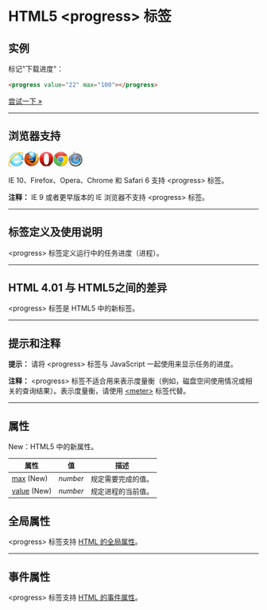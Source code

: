 # HTML5 &lt;progress&gt; 标签

## 实例

标记"下载进度"：

```HTML
<progress value="22" max="100"></progress> 
```

[尝试一下 »](http://www.runoob.com/try/try.php?filename=tryhtml5_progress)

--------

## 浏览器支持

![Internet Explorer](images/compatible_ie.gif)![Firefox](images/compatible_firefox.gif)![Opera](images/compatible_opera.gif)![Google Chrome](images/compatible_chrome.gif)![Safari](images/compatible_safari.gif)

IE 10、Firefox、Opera、Chrome 和 Safari 6 支持 &lt;progress&gt; 标签。

**注释：** IE 9 或者更早版本的 IE 浏览器不支持 &lt;progress&gt; 标签。

--------

## 标签定义及使用说明

&lt;progress&gt; 标签定义运行中的任务进度（进程）。

--------

## HTML 4.01 与 HTML5之间的差异

&lt;progress&gt; 标签是 HTML5 中的新标签。

--------

## 提示和注释

**提示：** 请将 &lt;progress&gt; 标签与 JavaScript 一起使用来显示任务的进度。

**注释：** &lt;progress&gt; 标签不适合用来表示度量衡（例如，磁盘空间使用情况或相关的查询结果）。表示度量衡，请使用 [&lt;meter&gt;](090_tag-meter.md) 标签代替。

--------

## 属性

New：HTML5 中的新属性。

| 属性 | 值 | 描述 |
| ---- | ---- | ---- |
| [max](att-progress-max.html) (New) | _number_ | 规定需要完成的值。 |
| [value](att-progress-value.html) (New) | _number_ | 规定进程的当前值。 |

## 全局属性

&lt;progress&gt; 标签支持 [HTML 的全局属性](003_ref-standardattributes.md)。

--------

## 事件属性

&lt;progress&gt; 标签支持 [HTML 的事件属性](004_ref-eventattributes.md)。
